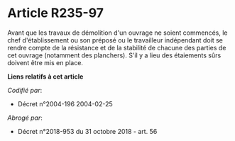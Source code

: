# Article R235-97

Avant que les travaux de démolition d'un ouvrage ne soient commencés, le chef d'établissement ou son préposé ou le
travailleur indépendant doit se rendre compte de la résistance et de la stabilité de chacune des parties de cet ouvrage
(notamment des planchers). S'il y a lieu des étaiements sûrs doivent être mis en place.

**Liens relatifs à cet article**

_Codifié par_:

  - Décret n°2004-196 2004-02-25

_Abrogé par_:

  - Décret n°2018-953 du 31 octobre 2018 - art. 56
